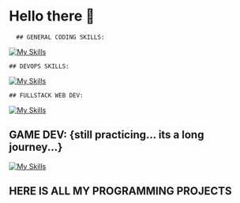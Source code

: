 # Hello there 👋

      ## GENERAL CODING SKILLS:

[![My Skills](https://skillicons.dev/icons?i=bash,c,cpp,py,js,ts)](https://skillicons.dev)

    ## DEVOPS SKILLS:

[![My Skills](https://skillicons.dev/icons?i=aws,docker,kubernetes,postgres,ansible,elasticsearch)](https://skillicons.dev)

    ## FULLSTACK WEB DEV:

[![My Skills](https://skillicons.dev/icons?i=vite,react,bootstrap,nodejs,nestjs,prisma)](https://skillicons.dev)

## GAME DEV: {still practicing... its a long journey...}

[![My Skills](https://skillicons.dev/icons?i=unreal,cpp)](https://skillicons.dev) 

## HERE IS ALL MY PROGRAMMING PROJECTS 

